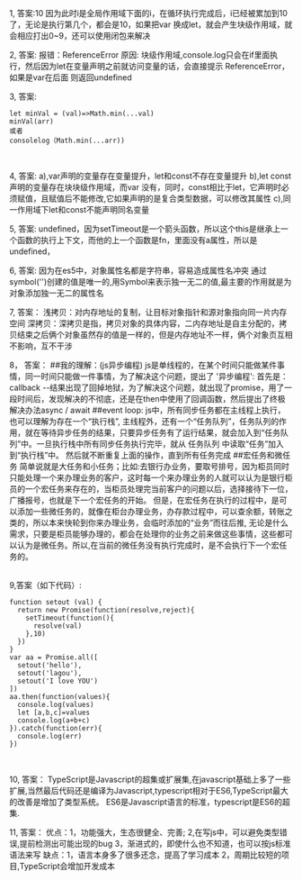 1,
答案:10 因为此时i是全局作用域下面的i，在循环执行完成后，i已经被累加到10了，无论是执行第几个，都会是10，如果把var 换成let，就会产生块级作用域，就会相应打出0~9，还可以使用闭包来解决
<br/>

2,
答案: 报错：ReferenceError
原因: 块级作用域,console.log只会在if里面执行，然后因为let在变量声明之前就访问变量的话，会直接提示 ReferenceError，如果是var在后面 则返回undefined
<br/>

3,
答案:
```
let minVal = (val)=>Math.min(...val)
minVal(arr)
或者
consolelog（Math.min(...arr))
```
<br/>

4,
答案:
a),var声明的变量存在变量提升，let和const不存在变量提升
b),let const 声明的变量存在块块级作用域，而var 没有，同时，const相比于let，它声明时必须赋值，且赋值后不能修改,它如果声明的是复合类型数据，可以修改其属性
c),同一作用域下let和const不能声明同名变量
<br/>

5,
答案:
undefined，因为setTimeout是一个箭头函数，所以这个this是继承上一个函数的执行上下文，而他的上一个函数是fn，里面没有a属性，所以是undefined，
<br/>

6,
答案:
因为在es5中，对象属性名都是字符串，容易造成属性名冲突 通过symbol('')创建的值是唯一的,用Symbol来表示独一无二的值,最主要的作用就是为对象添加独一无二的属性名
<br/>

7,
答案：
浅拷贝：对内存地址的复制，让目标对象指针和源对象指向同一片内存空间
深拷贝：深拷贝是指，拷贝对象的具体内容，二内存地址是自主分配的，拷贝结束之后俩个对象虽然存的值是一样的，但是内存地址不一样，俩个对象页互相不影响，互不干涉
<br/>

8，
答案：
##我的理解：(js异步编程)
js是单线程的，在某个时间只能做某件事情，同一时间只能做一件事情，为了解决这个问题，提出了 '异步编程':
首先是：callback --结果出现了回掉地狱，为了解决这个问题，就出现了promise，用了一段时间后，发现解决的不彻底，还是在then中使用了回调函数，然后提出了终极解决办法async / await
##event loop:
js中，所有同步任务都在主线程上执行，也可以理解为存在一个“执行栈”,
主线程外，还有一个“任务队列”，任务队列的作用，就在等待异步任务的结果，只要异步任务有了运行结果，就会加入到“任务队列”中。一旦执行栈中所有同步任务执行完毕，就从 任务队列 中读取“任务”加入到“执行栈”中。
然后就不断重复上面的操作，直到所有任务完成
##宏任务和微任务
简单说就是大任务和小任务；比如:去银行办业务，要取号排号，因为柜员同时只能处理一个来办理业务的客户，这时每一个来办理业务的人就可以认为是银行柜员的一个宏任务来存在的，当柜员处理完当前客户的问题以后，选择接待下一位，广播报号，也就是下一个宏任务的开始。
但是，在宏任务在执行的过程中，是可以添加一些微任务的，就像在柜台办理业务，办存款过程中，可以查余额，转账之类的，所以本来快轮到你来办理业务，会临时添加的“业务”而往后推,
无论是什么需求，只要是柜员能够办理的，都会在处理你的业务之前来做这些事情，这些都可以认为是微任务。所以,在当前的微任务没有执行完成时，是不会执行下一个宏任务的。

<br/>
9,答案（如下代码）:

```
function setout (val) {
  return new Promise(function(resolve,reject){
    setTimeout(function(){
      resolve(val)
    },10)
  })
}
var aa = Promise.all([
  setout('hello'),
  setout('lagou'),
  setout('I love YOU')
])
aa.then(function(values){
  console.log(values)
  let [a,b,c]=values
  console.log(a+b+c)
}).catch(function(err){
  console.log(err)
})
```
<br/>

10,
答案：
TypeScript是Javascript的超集或扩展集,在javascript基础上多了一些扩展,当然最后代码还是编译为Javascript,typescript相对于ES6,TypeScript最大的改善是增加了类型系统。
ES6是Javascript语言的标准，typescript是ES6的超集.
<br/>

11,
答案：
优点：1，功能强大，生态很健全、完善;
    2,在写js中，可以避免类型错误,提前检测出可能出现的bug
    3，渐进式的，即使什么也不知道，也可以按js标准语法来写
缺点：1，语言本身多了很多还念，提高了学习成本
    2，周期比较短的项目,TypeScript会增加开发成本

